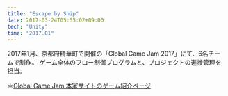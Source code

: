 ```yaml
---
title: "Escape by Ship"
date: 2017-03-24T05:55:02+09:00
tech: "Unity"
time: "2017.01"
---
```


2017年1月、京都府精華町で開催の「Global Game Jam 2017」にて、6名チームで制作。
ゲーム全体のフロー制御プログラムと、プロジェクトの進捗管理を担当。

＊[Global Game Jam 本家サイトのゲーム紹介ページ](https://globalgamejam.org/2017/games/escape-ship)